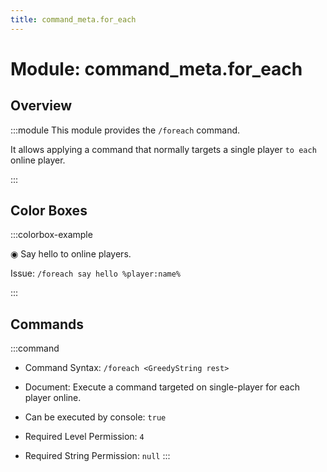 ```yaml
---
title: command_meta.for_each
---
```



# Module: command_meta.for_each

## Overview
:::module
  This module provides the `/foreach` command.
  
  It allows applying a command that normally targets a single player `to each` online player.


:::
## Color Boxes

:::colorbox-example

  ◉ Say hello to online players.
  
  Issue: `/foreach say hello %player:name%`


:::

## Commands
:::command
- Command Syntax: `/foreach <GreedyString rest>`
- Document:   Execute a command targeted on single-player for each player online.


- Can be executed by console: `true`
- Required Level Permission: `4`
- Required String Permission: `null`
:::
